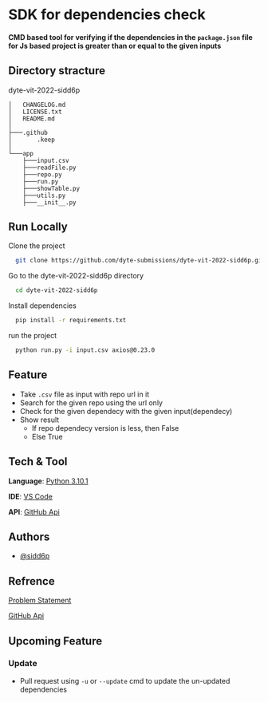 
# __SDK for dependencies check__

#### CMD based tool for verifying if the dependencies in the ```package.json``` file for Js based project is greater than or equal to the given inputs



## Directory stracture

dyte-vit-2022-sidd6p

    │   CHANGELOG.md
    │   LICENSE.txt
    │   README.md
    │
    ├───.github
    │       .keep
    │
    └───app
        ├───input.csv
        ├───readFile.py
        ├───repo.py
        ├───run.py
        ├───showTable.py
        ├───utils.py
        ├───__init__.py
## Run Locally



Clone the project

```bash
  git clone https://github.com/dyte-submissions/dyte-vit-2022-sidd6p.git
```

Go to the dyte-vit-2022-sidd6p directory
```bash
  cd dyte-vit-2022-sidd6p
```

Install dependencies

```bash
  pip install -r requirements.txt
```

run the project

```bash
  python run.py -i input.csv axios@0.23.0
```



## Feature

- Take ```.csv``` file as input with repo url in it
- Search for the given repo using the url only
- Check for the given dependecy with the given input(dependecy)
- Show result 
    - If repo dependecy version is less, then False
    - Else True

    
## Tech & Tool

__Language__: [Python 3.10.1](https://www.python.org/)

__IDE__: [VS Code](https://code.visualstudio.com/)

__API__: [GitHub Api](https://api.github.com/)

## Authors

- [@sidd6p](https://github.com/sidd6p)
## Refrence

[Problem Statement ](https://dyte.notion.site/SDK-Tooling-Challenge-bdeecebf2cbf4afab3cb297e3c6a29d7)

[GitHub Api](https://docs.github.com/en/rest)


## Upcoming Feature

### Update

- Pull request using ```-u``` or ```--update``` cmd to update the un-updated dependencies 
